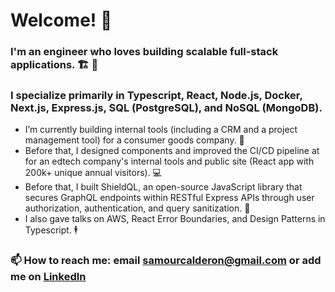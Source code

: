 # Welcome! 👋

### I'm an engineer who loves building scalable full-stack applications. 🏗️ 🚀

### I specialize primarily in Typescript, React, Node.js, Docker, Next.js, Express.js, SQL (PostgreSQL), and NoSQL (MongoDB).
- I’m currently building internal tools (including a CRM and a project management tool) for a consumer goods company. 👷
- Before that, I designed components and improved the CI/CD pipeline at for an edtech company's internal tools and public site (React app with 200k+ unique annual visitors). 💻
- Before that, I built ShieldQL, an open-source JavaScript library that secures GraphQL endpoints within RESTful Express APIs through user authorization, authentication, and query sanitization. 🔐
- I also gave talks on AWS, React Error Boundaries, and Design Patterns in Typescript. 🕴️

### 📫 How to reach me: email samourcalderon@gmail.com or add me on [LinkedIn](https://www.linkedin.com/in/rodrigosamourcalderon/)

<!---
rscalderon/rscalderon is a ✨ special ✨ repository because its `README.md` (this file) appears on your GitHub profile.
You can click the Preview link to take a look at your changes.
--->
